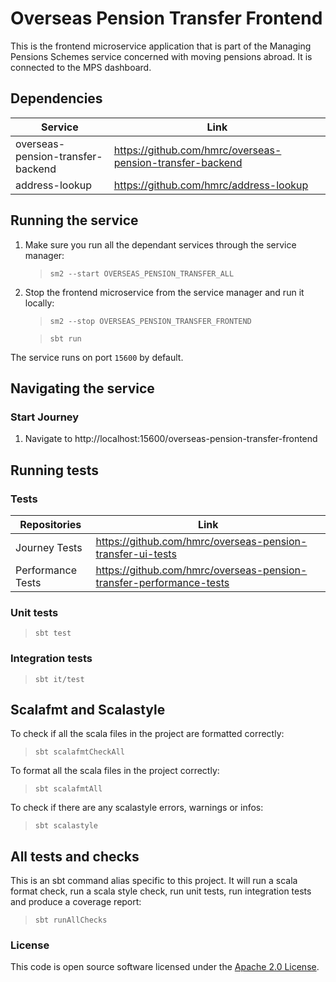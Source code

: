 
# Overseas Pension Transfer Frontend

This is the frontend microservice application that is part of the Managing Pensions Schemes service concerned with moving pensions abroad. It is connected to the MPS dashboard.

## Dependencies
| Service    | Link |
| -------- | ------- |
| overseas-pension-transfer-backend  | https://github.com/hmrc/overseas-pension-transfer-backend    |
| address-lookup  | https://github.com/hmrc/address-lookup    |

## Running the service

1. Make sure you run all the dependant services through the service manager:

   > `sm2 --start OVERSEAS_PENSION_TRANSFER_ALL`

2. Stop the frontend microservice from the service manager and run it locally:

   > `sm2 --stop OVERSEAS_PENSION_TRANSFER_FRONTEND`

   > `sbt run`

The service runs on port `15600` by default.

## Navigating the service

### Start Journey 

1. Navigate to http://localhost:15600/overseas-pension-transfer-frontend

## Running tests

### Tests
| Repositories    | Link |
| -------- | ------- |
| Journey Tests | https://github.com/hmrc/overseas-pension-transfer-ui-tests |
| Performance Tests | https://github.com/hmrc/overseas-pension-transfer-performance-tests |

### Unit tests

> `sbt test`

### Integration tests

> `sbt it/test`

## Scalafmt and Scalastyle

To check if all the scala files in the project are formatted correctly:
> `sbt scalafmtCheckAll`

To format all the scala files in the project correctly:
> `sbt scalafmtAll`

To check if there are any scalastyle errors, warnings or infos:
> `sbt scalastyle`
>

## All tests and checks

This is an sbt command alias specific to this project. It will run a scala format
check, run a scala style check, run unit tests, run integration tests and produce a coverage report:
> `sbt runAllChecks`


### License

This code is open source software licensed under the [Apache 2.0 License]("http://www.apache.org/licenses/LICENSE-2.0.html").
